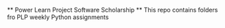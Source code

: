 ** Power Learn Project Software Scholarship
** This repo contains folders fro PLP weekly Python assignments
